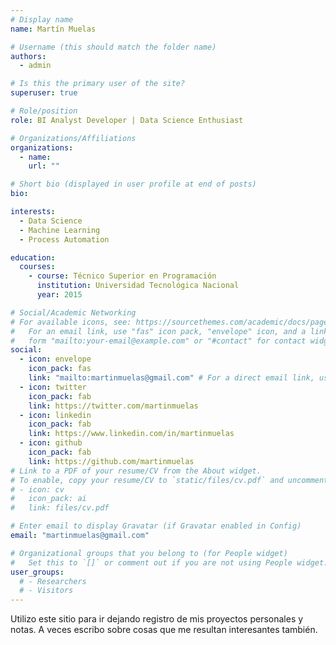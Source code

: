 ```yaml
---
# Display name
name: Martín Muelas

# Username (this should match the folder name)
authors:
  - admin

# Is this the primary user of the site?
superuser: true

# Role/position
role: BI Analyst Developer | Data Science Enthusiast

# Organizations/Affiliations
organizations:
  - name:
    url: ""

# Short bio (displayed in user profile at end of posts)
bio:

interests:
  - Data Science
  - Machine Learning
  - Process Automation

education:
  courses:
    - course: Técnico Superior en Programación
      institution: Universidad Tecnológica Nacional
      year: 2015

# Social/Academic Networking
# For available icons, see: https://sourcethemes.com/academic/docs/page-builder/#icons
#   For an email link, use "fas" icon pack, "envelope" icon, and a link in the
#   form "mailto:your-email@example.com" or "#contact" for contact widget.
social:
  - icon: envelope
    icon_pack: fas
    link: "mailto:martinmuelas@gmail.com" # For a direct email link, use "mailto:test@example.org".
  - icon: twitter
    icon_pack: fab
    link: https://twitter.com/martinmuelas
  - icon: linkedin
    icon_pack: fab
    link: https://www.linkedin.com/in/martinmuelas
  - icon: github
    icon_pack: fab
    link: https://github.com/martinmuelas
# Link to a PDF of your resume/CV from the About widget.
# To enable, copy your resume/CV to `static/files/cv.pdf` and uncomment the lines below.
# - icon: cv
#   icon_pack: ai
#   link: files/cv.pdf

# Enter email to display Gravatar (if Gravatar enabled in Config)
email: "martinmuelas@gmail.com"

# Organizational groups that you belong to (for People widget)
#   Set this to `[]` or comment out if you are not using People widget.
user_groups:
  # - Researchers
  # - Visitors
---
```


Utilizo este sitio para ir dejando registro de mis proyectos personales y notas. A veces escribo sobre cosas que me resultan interesantes también.
